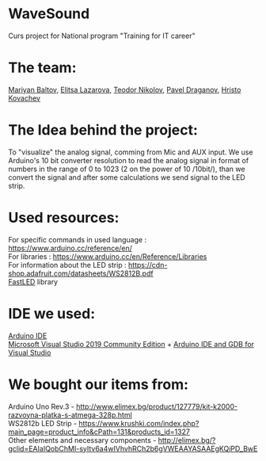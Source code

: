 # WaveSound

Curs project for National program "Training for IT career"

# The team: 
[Mariyan Baltov](https://github.com/mariyanb007),
[Elitsa Lazarova](https://github.com/eli-lazarova),
[Teodor Nikolov](https://github.com/Zang8),
[Pavel Draganov](https://github.com/OnlyBadNews), 
[Hristo Kovachev](https://github.com/icokovachev)

# The Idea behind the project:
To "visualize" the analog signal, comming from Mic and AUX input. We use Arduino's 10 bit converter resolution to read the analog signal in format of numbers in the range of 0 to 1023 (2 on the power of 10 /10bit/), than we convert the signal and after some calculations we send signal to the LED strip.

# Used resources:
For specific commands in used language : https://www.arduino.cc/reference/en/ <br />
For libraries : https://www.arduino.cc/en/Reference/Libraries <br />
For information about the LED strip : https://cdn-shop.adafruit.com/datasheets/WS2812B.pdf <br />
[FastLED](http://fastled.io/) library  <br />

# IDE we used: 
[Arduino IDE](https://www.arduino.cc/en/Main/Software) <br />
[Microsoft Visual Studio 2019 Community Edition](https://visualstudio.microsoft.com/downloads/) + [Arduino IDE and GDB for Visual Studio](https://marketplace.visualstudio.com/items?itemName=VisualMicro.ArduinoIDEforVisualStudio) <br /> 


# We bought our items from:
Arduino Uno Rev.3 - http://www.elimex.bg/product/127779/kit-k2000-razvoyna-platka-s-atmega-328p.html <br />
WS2812b LED Strip - https://www.krushki.com/index.php?main_page=product_info&cPath=131&products_id=1327 <br />
Other elements and necessary components -  http://elimex.bg/?gclid=EAIaIQobChMI-syItv6a4wIVhvhRCh2b6gVWEAAYASAAEgKQiPD_BwE
